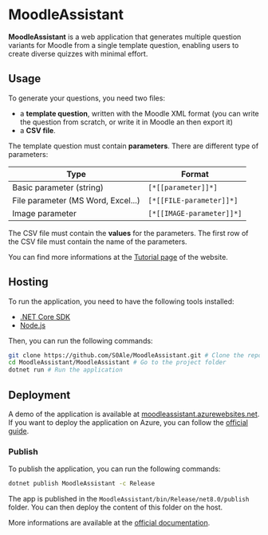 # MoodleAssistant #

**MoodleAssistant** is a web application that generates multiple question variants for Moodle from a single template question, enabling users to create diverse quizzes with minimal effort.

## Usage ##

To generate your questions, you need two files:
* a **template question**, written with the Moodle XML format (you can write the question from scratch, or write it in Moodle an then export it)
* a **CSV file**.

The template question must contain **parameters**. There are different type of parameters:

Type | Format
------------- | -------------
Basic parameter (string) | <code>[\*[[parameter]]*]</code>
File parameter (MS Word, Excel...) | <code>[\*[[FILE-parameter]]*]</code>
Image parameter | <code>[\*[[IMAGE-parameter]]*]</code>

The CSV file must contain the **values** for the parameters. The first row of the CSV file must contain the name of the parameters.

You can find more informations at the [Tutorial page](https://moodleassistant.azurewebsites.net/Tutorial) of the website.

## Hosting ##

To run the application, you need to have the following tools installed:
* [.NET Core SDK](https://dotnet.microsoft.com/download)
* [Node.js](https://nodejs.org/en/download/)

Then, you can run the following commands:
```bash
git clone https://github.com/S0Ale/MoodleAssistant.git # Clone the repository
cd MoodleAssistant/MoodleAssistant # Go to the project folder
dotnet run # Run the application
```

## Deployment ##

A demo of the application is available at [moodleassistant.azurewebsites.net](https://moodleassistant.azurewebsites.net/).
If you want to deploy the application on Azure, you can follow the [official guide](https://docs.microsoft.com/en-us/azure/app-service/app-service-web-get-started-dotnet).

### Publish ###
To publish the application, you can run the following commands:
```bash
dotnet publish MoodleAssistant -c Release
```

The app is published in the `MoodleAssistant/bin/Release/net8.0/publish` folder.
You can then deploy the content of this folder on the host.

More informations are available at the [official documentation](https://learn.microsoft.com/en-us/aspnet/core/blazor/host-and-deploy/?view=aspnetcore-9.0).
